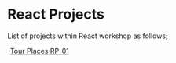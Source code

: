 # React Projects

List of projects within React workshop as follows;

-[Tour Places RP-01](./001-Tour-Places-RP-01/README.md)

